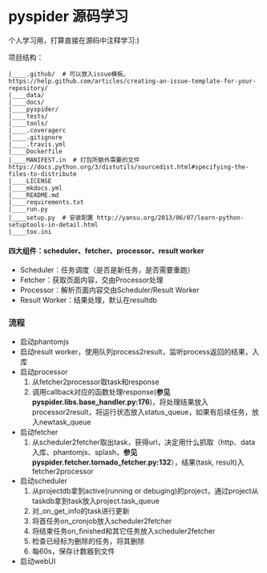 # pyspider 源码学习

个人学习用，打算直接在源码中注释学习:)

项目结构：
```shell
|____.github/  # 可以放入issue模板。https://help.github.com/articles/creating-an-issue-template-for-your-repository/
|____data/
|____docs/
|____pyspider/
|____tests/
|____tools/
|____.coveragerc
|____.gitignore
|____.travis.yml
|____Dockerfile
|____MANIFEST.in  # 打包所额外需要的文件 https://docs.python.org/3/distutils/sourcedist.html#specifying-the-files-to-distribute
|____LICENSE
|____mkdocs.yml
|____README.md
|____requirements.txt
|____run.py
|____setup.py  # 安装配置 http://yansu.org/2013/06/07/learn-python-setuptools-in-detail.html
|____tox.ini
```

#### 四大组件：scheduler、fetcher、processor、result worker

- Scheduler：任务调度（是否是新任务，是否需要重跑）
- Fetcher：获取页面内容，交由Processor处理
- Processor：解析页面内容交由Scheduler/Result Worker
- Result Worker：结果处理，默认在resultdb


### 流程

- 启动phantomjs
- 启动result worker，使用队列process2result，监听process返回的结果，入库
- 启动processor
  1. 从fetcher2processor取task和response
  2. 调用callback对应的函数处理response(**参见pyspider.libs.base_handler.py:176**)，将处理结果放入processor2result，将运行状态放入status_queue，如果有后续任务，放入newtask_queue
- 启动fetcher
  1. 从scheduler2fetcher取出task，获得url，决定用什么抓取（http、data入库、phantomjs、splash，**参见pyspider.fetcher.tornado_fetcher.py:132**），结果(task, result)入fetcher2processor
- 启动scheduler
  1. 从projectdb拿到active(running or debuging)的project，通过project从taskdb拿到task放入project.task_queue
  2. 对_on_get_info的task进行更新
  3. 将首任务on_cronjob放入scheduler2fetcher
  4. 将结束任务on_finished和其它任务放入scheduler2fetcher
  5. 检查已经标为删除的任务，将其删除
  6. 每60s，保存计数器到文件
- 启动webUI